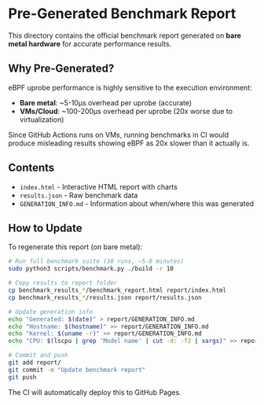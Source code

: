 # Pre-Generated Benchmark Report

This directory contains the official benchmark report generated on **bare metal hardware** for accurate performance results.

## Why Pre-Generated?

eBPF uprobe performance is highly sensitive to the execution environment:
- **Bare metal**: ~5-10μs overhead per uprobe (accurate)
- **VMs/Cloud**: ~100-200μs overhead per uprobe (20x worse due to virtualization)

Since GitHub Actions runs on VMs, running benchmarks in CI would produce misleading results showing eBPF as 20x slower than it actually is.

## Contents

- `index.html` - Interactive HTML report with charts
- `results.json` - Raw benchmark data
- `GENERATION_INFO.md` - Information about when/where this was generated

## How to Update

To regenerate this report (on bare metal):

```bash
# Run full benchmark suite (10 runs, ~5-8 minutes)
sudo python3 scripts/benchmark.py ./build -r 10

# Copy results to report folder
cp benchmark_results_*/benchmark_report.html report/index.html
cp benchmark_results_*/results.json report/results.json

# Update generation info
echo "Generated: $(date)" > report/GENERATION_INFO.md
echo "Hostname: $(hostname)" >> report/GENERATION_INFO.md
echo "Kernel: $(uname -r)" >> report/GENERATION_INFO.md
echo "CPU: $(lscpu | grep 'Model name' | cut -d: -f2 | xargs)" >> report/GENERATION_INFO.md

# Commit and push
git add report/
git commit -m "Update benchmark report"
git push
```

The CI will automatically deploy this to GitHub Pages.
